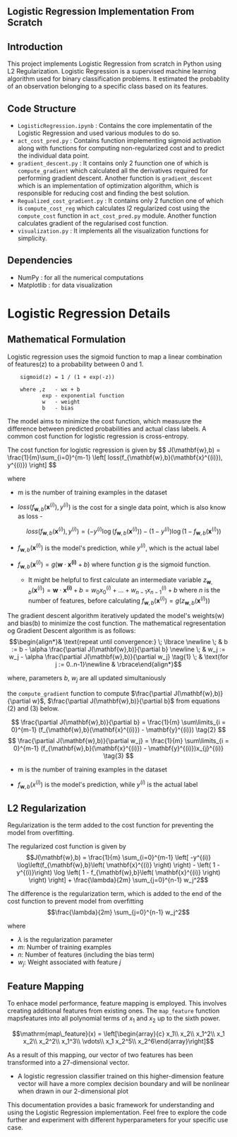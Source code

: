 ## Logistic Regression Implementation From Scratch

## Introduction

This project implements Logistic Regression from scratch in Python using L2 Regularization. Logistic Regression is a supervised machine learning algorithm used for binary classification problems. It estimated the probablity of an observation belonging to a specific class based on its features.

## Code Structure

- `LogisticRegression.ipynb` : Contains the core implementatin of the Logistic Regression and used various modules to do so.
- `act_cost_pred.py` : Contains function implementing sigmoid activation along with functions for computing non-regularized cost and to predict the individual data point.
- `gradient_descent.py` : It contains only 2 fuunction one of which is `compute_gradient` which calculated all the derivatives required for performing gradient descent.
Another function is `gradient_descent` which is an implementation of optimization algorithm, which is responsible for reducing cost and finding the best solution.
- `Regualized_cost_gradient.py` : It contains only 2 function one of which is `compute_cost_reg` which calculates l2 regularized cost using the `compute_cost` function in `act_cost_pred.py` module. Another function calculates gradient of the regularised cost function.
- `visualization.py` : It implements all the visualization functions for simplicity.

## Dependencies
* NumPy : for all the numerical computations
* Matplotlib : for data visualization

# Logistic Regression Details

## Mathematical Formulation

Logistic regression uses the sigmoid function to map a linear combination of features(z) to a probability between 0 and 1.

        sigmoid(z) = 1 / (1 + exp(-z))

        where ,z   - wx + b
               exp - exponential function
               w   - weight
               b   - bias

The model aims to minimize the cost function, which measusre the difference between predicted probabilities and actual class labels. A common cost function for logistic regression is cross-entropy.

The cost function for logistic regression is given by 
$$ J(\mathbf{w},b) = \frac{1}{m}\sum_{i=0}^{m-1} \left[ loss(f_{\mathbf{w},b}(\mathbf{x}^{(i)}), y^{(i)}) \right] \$$

where
* m is the number of training examples in the dataset


* $loss(f_{\mathbf{w},b}(\mathbf{x}^{(i)}), y^{(i)})$ is the cost for a single data point, which is also know as loss - 

    $$loss(f_{\mathbf{w},b}(\mathbf{x}^{(i)}), y^{(i)}) = (-y^{(i)} \log\left(f_{\mathbf{w},b}\left( \mathbf{x}^{(i)} \right) \right) - \left( 1 - y^{(i)}\right) \log \left( 1 - f_{\mathbf{w},b}\left( \mathbf{x}^{(i)} \right) \right) \tag{2}$$
    
    
*  $f_{\mathbf{w},b}(\mathbf{x}^{(i)})$ is the model's prediction, while $y^{(i)}$, which is the actual label

*  $f_{\mathbf{w},b}(\mathbf{x}^{(i)}) = g(\mathbf{w} \cdot \mathbf{x^{(i)}} + b)$ where function $g$ is the sigmoid function.
    * It might be helpful to first calculate an intermediate variable $z_{\mathbf{w},b}(\mathbf{x}^{(i)}) = \mathbf{w} \cdot \mathbf{x^{(i)}} + b = w_0x^{(i)}_0 + ... + w_{n-1}x^{(i)}_{n-1} + b$ where $n$ is the number of features, before calculating $f_{\mathbf{w},b}(\mathbf{x}^{(i)}) = g(z_{\mathbf{w},b}(\mathbf{x}^{(i)}))$


The gradient descent algorithm iteratively updated the model's weights(w) and bias(b) to minimize the cost function.
The mathematical regresentation og Gradient Descent algorithm is as follows:
$$\begin{align*}& \text{repeat until convergence:} \; \lbrace \newline \; & b := b -  \alpha \frac{\partial J(\mathbf{w},b)}{\partial b} \newline       \; & w_j := w_j -  \alpha \frac{\partial J(\mathbf{w},b)}{\partial w_j} \tag{1}  \; & \text{for j := 0..n-1}\newline & \rbrace\end{align*}$$

where, parameters $b$, $w_j$ are all updated simultaniously

 the `compute_gradient` function to compute $\frac{\partial J(\mathbf{w},b)}{\partial w}$, $\frac{\partial J(\mathbf{w},b)}{\partial b}$ from equations (2) and (3) below.

$$
\frac{\partial J(\mathbf{w},b)}{\partial b}  = \frac{1}{m} \sum\limits_{i = 0}^{m-1} (f_{\mathbf{w},b}(\mathbf{x}^{(i)}) - \mathbf{y}^{(i)}) \tag{2}
$$
$$
\frac{\partial J(\mathbf{w},b)}{\partial w_j}  = \frac{1}{m} \sum\limits_{i = 0}^{m-1} (f_{\mathbf{w},b}(\mathbf{x}^{(i)}) - \mathbf{y}^{(i)})x_{j}^{(i)} \tag{3}
$$
* m is the number of training examples in the dataset

    
*  $f_{\mathbf{w},b}(x^{(i)})$ is the model's prediction, while $y^{(i)}$ is the actual label


## L2 Regularization
Regularization is the term added to the cost function for preventing the model from overfitting.

The regularized cost function is given by 
$$J(\mathbf{w},b) = \frac{1}{m}  \sum_{i=0}^{m-1} \left[ -y^{(i)} \log\left(f_{\mathbf{w},b}\left( \mathbf{x}^{(i)} \right) \right) - \left( 1 - y^{(i)}\right) \log \left( 1 - f_{\mathbf{w},b}\left( \mathbf{x}^{(i)} \right) \right) \right] + \frac{\lambda}{2m}  \sum_{j=0}^{n-1} w_j^2$$


The difference is the regularization term, which is added to the end of the cost function to prevent model from overfitting $$\frac{\lambda}{2m}  \sum_{j=0}^{n-1} w_j^2$$ 

where 
* $\lambda$ is the regularization parameter
* $m$: Number of training examples
* $n$: Number of features (including the bias term)
* $w_j$: Weight associated with feature $j$

## Feature Mapping

To enhace model performance, feature mapping is employed. This involves creating additional features from existing ones. The `map_feature` function mapsfeatures into all polynomial terms of $x_1$ and $x_2$ up to the sixth power.

$$\mathrm{map\_feature}(x) = 
\left[\begin{array}{c}
x_1\\
x_2\\
x_1^2\\
x_1 x_2\\
x_2^2\\
x_1^3\\
\vdots\\
x_1 x_2^5\\
x_2^6\end{array}\right]$$

As a result of this mapping, our vector of two features has been transformed into a 27-dimensional vector. 

- A logistic regression classifier trained on this higher-dimension feature vector will have a more complex decision boundary and will be nonlinear when drawn in our 2-dimensional plot


This documentation provides a basic framework for understanding and using the Logistic Regression implementation. Feel free to explore the code further and experiment with different hyperparameters for your specific use case.